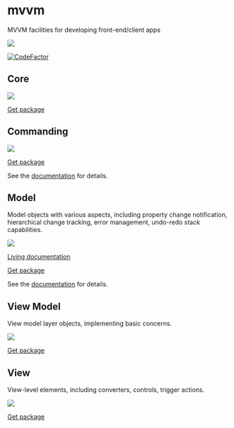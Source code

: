 # mvvm
MVVM facilities for developing front-end/client apps

<img src=https://ci.appveyor.com/api/projects/status/github/logofx/mvvm>

[![CodeFactor](https://www.codefactor.io/repository/github/logofx/mvvm/badge)](https://www.codefactor.io/repository/github/logofx/mvvm)

## Core

<img src=https://img.shields.io/nuget/dt/LogoFX.Client.Mvvm.Core>

[Get package](https://www.nuget.org/packages/LogoFX.Client.Mvvm.Core)

## Commanding

<img src=https://img.shields.io/nuget/dt/LogoFX.Client.Mvvm.Commanding>

[Get package](https://www.nuget.org/packages/LogoFX.Client.Mvvm.Commanding)

See the [documentation](https://github.com/LogoFX/mvvm/wiki/Commanding) for details.

## Model
Model objects with various aspects, including property change notification, hierarchical change tracking, error management, undo-redo stack capabilities.

<img src=https://img.shields.io/nuget/dt/LogoFX.Client.Mvvm.Model>

[Living documentation](https://ci.appveyor.com/api/projects/LogoFX/mvvm/artifacts/output/LogoFX.Client.Mvvm.Model.Specs.LivingDoc.html)

[Get package](https://www.nuget.org/packages/LogoFX.Client.Mvvm.Model/)

See the [documentation](https://github.com/LogoFX/mvvm/wiki/Model) for details.

## View Model
View model layer objects, implementing basic concerns.

<img src=https://img.shields.io/nuget/dt/LogoFX.Client.Mvvm.ViewModel>

[Get package](https://www.nuget.org/packages/LogoFX.Client.Mvvm.ViewModel)

## View
View-level elements, including converters, controls, trigger actions.

<img src=https://img.shields.io/nuget/dt/LogoFX.Client.Mvvm.View>

[Get package](https://www.nuget.org/packages/LogoFX.Client.Mvvm.View)